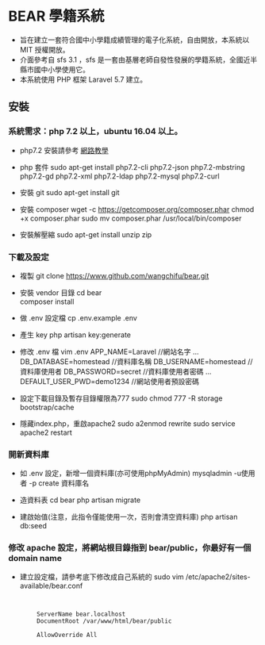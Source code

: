 # BEAR 學籍系統
- 旨在建立一套符合國中小學籍成績管理的電子化系統，自由開放，本系統以 MIT 授權開放。
- 介面參考自 sfs 3.1 ，sfs 是一套由基層老師自發性發展的學籍系統，全國近半縣市國中小學使用它。
- 本系統使用 PHP 框架 Laravel 5.7 建立。

## 安裝
### 系統需求：php 7.2 以上，ubuntu 16.04 以上。
- php7.2 安裝請參考 [網路教學](https://blog.johnsonlu.org/install-or-upgrade-php-7-2-on-ubuntu/)

- php 套件
sudo apt-get install php7.2-cli php7.2-json php7.2-mbstring php7.2-gd php7.2-xml php7.2-ldap php7.2-mysql php7.2-curl

- 安裝 git
sudo apt-get install git

- 安裝 composer
wget -c https://getcomposer.org/composer.phar
chmod +x composer.phar
sudo mv composer.phar /usr/local/bin/composer

- 安裝解壓縮
sudo apt-get install unzip zip

### 下載及設定
- 複製
git clone https://www.github.com/wangchifu/bear.git

- 安裝 vendor 目錄
cd bear<br>
composer install 

- 做 .env 設定檔
cp .env.example .env

- 產生 key
php artisan key:generate

- 修改 .env 檔
vim .env
APP_NAME=Laravel  //網站名字
...
DB_DATABASE=homestead  //資料庫名稱
DB_USERNAME=homestead  //資料庫使用者
DB_PASSWORD=secret  //資料庫使用者密碼
...
DEFAULT_USER_PWD=demo1234 //網站使用者預設密碼

- 設定下載目錄及暫存目錄權限為777
sudo chmod 777 -R storage bootstrap/cache

- 隱藏index.php，重啟apache2
sudo a2enmod rewrite
sudo service apache2 restart

### 開新資料庫
- 如 .env 設定，新增一個資料庫(亦可使用phpMyAdmin)
mysqladmin -u使用者 -p create 資料庫名

- 造資料表
cd bear
php artisan migrate

- 建啟始值(注意，此指令僅能使用一次，否則會清空資料庫)
php artisan db:seed 

### 修改 apache 設定，將網站根目錄指到 bear/public，你最好有一個 domain name
- 建立設定檔，請參考底下修改成自己系統的
sudo vim /etc/apache2/sites-available/bear.conf
<code>
<VirtualHost *:80>
        ServerName bear.localhost
        DocumentRoot /var/www/html/bear/public
      <Directory /var/www/html/bear/public>
        AllowOverride All
        </Directory>
</VirtualHost>
</code>
